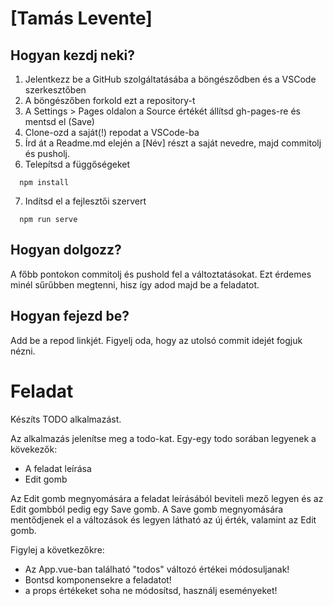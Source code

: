 # [Tamás Levente]

## Hogyan kezdj neki?

1. Jelentkezz be a GitHub szolgáltatásába a böngésződben és a VSCode szerkesztőben
2. A böngészőben forkold ezt a repository-t
3. A Settings > Pages oldalon a Source értékét állítsd gh-pages-re és mentsd el (Save)
4. Clone-ozd a saját(!) repodat a VSCode-ba
5. Írd át a Readme.md elején a [Név] részt a saját nevedre, majd commitolj és pusholj.
6. Telepítsd a függőségeket
```
  npm install
```
7. Indítsd el a fejlesztői szervert
```
  npm run serve
```

## Hogyan dolgozz?

A főbb pontokon commitolj és pushold fel a változtatásokat. Ezt érdemes minél sűrűbben megtenni, hisz így adod majd be a feladatot.

## Hogyan fejezd be?

Add be a repod linkjét. Figyelj oda, hogy az utolsó commit idejét fogjuk nézni.

# Feladat

Készíts TODO alkalmazást.

Az alkalmazás jelenítse meg a todo-kat. Egy-egy todo sorában legyenek a kövekezők:

* A feladat leírása
* Edit gomb

Az Edit gomb megnyomására a feladat leírásából beviteli mező legyen és az Edit gombból pedig egy Save gomb. A Save gomb megnyomására mentődjenek el a változások és legyen látható az új érték, valamint az Edit gomb.

Figylej a következőkre:

* Az App.vue-ban található "todos" változó értékei módosuljanak!
* Bontsd komponensekre a feladatot!
* a props értékeket soha ne módosítsd, használj eseményeket!